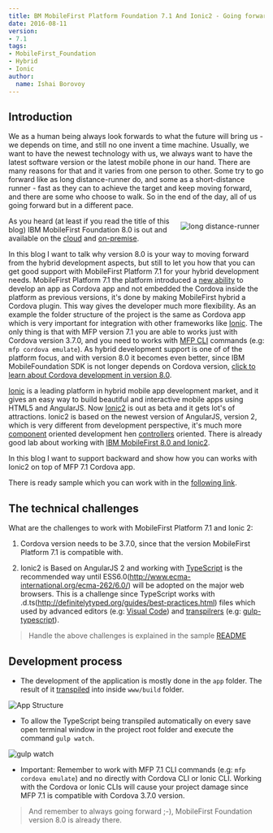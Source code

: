 ```yaml
---
title: BM MobileFirst Platform Foundation 7.1 And Ionic2 - Going forward while support backward
date: 2016-08-11
version:
- 7.1
tags:
- MobileFirst_Foundation
- Hybrid
- Ionic
author:
  name: Ishai Borovoy
---
```

## Introduction

We as a human being always look forwards to what the future will bring us - we depends on time, and still no one invent a time machine. Usually, we want to have the newest technology with us, we always want to have the latest software version or the latest mobile phone in our hand. There are many reasons for that and it varies from one person to other.  Some try to go forward like as long distance-runner do, and some as a short-distance runner - fast as they can to achieve the target and keep moving forward, and there are some who choose to walk. So in the end of the day, all of us going forward but in a different pace.

<img alt="long distance-runner" src="{{site.baseurl}}/assets/blog/2016-08-11-going-forward/long-run.jpg" style="float:right;margin: 10px"/>

As you heard (at least if you read the title of this blog) IBM MobileFirst Foundation 8.0 is out and available on the [cloud](https://www.ibm.com/marketplace/cloud/mobile-cloud-applications/us/en-us) and [on-premise](https://mobilefirstplatform.ibmcloud.com/downloads/).

In this blog I want to talk why version 8.0 is your way to moving forward from the hybrid development aspects, but still to let you how that you can get good support with MobileFirst Platform 7.1 for your hybrid development needs. MobileFirst Platform 7.1 the platform introduced a [new ability](https://mobilefirstplatform.ibmcloud.com/tutorials/en/foundation/7.1/hello-world/integrating-mfpf-sdk-in-cordova-applications/) to develop an app as Cordova app and not embedded the Cordova inside the platform as previous versions, it's done by making MobileFirst hybrid a Cordova plugin.  This way gives the developer much more flexibility.  As an example the folder structure of the project is the same as Cordova app which is very important for integration with other frameworks like [Ionic](http://ionicframework.com/). The only thing is that with MFP version 7.1 you are able to works just with Cordova version 3.7.0, and you need to works with [MFP CLI](https://mobilefirstplatform.ibmcloud.com/tutorials/en/foundation/7.1/advanced-client-side-development/using-cli-to-create-build-and-manage-mobilefirst-project-artifacts/) commands (e.g: `mfp cordova emulate`).  As hybrid development support is one of of the platform focus, and with version 8.0 it becomes even better, since IBM MobileFoundation SDK is not longer depends on Cordova version, [click to learn about Cordova development in version 8.0](https://mobilefirstplatform.ibmcloud.com/tutorials/en/foundation/8.0/using-the-mfpf-sdk/cordova-apps/).

[Ionic](http://ionicframework.com/) is a leading platform in hybrid mobile app development market, and it gives an easy way to build beautiful and interactive mobile apps using HTML5 and AngularJS. Now [Ionic2](http://ionic.io/2) is out as beta and it gets lot's of attractions.  Ionic2 is based on the newest version of AngularJS, version 2, which is very different from development perspective, it's much more [component](http://learnangular2.com/components/) oriented development hen [controllers](https://docs.angularjs.org/guide/controller) oriented.  There is already good lab about working with [IBM MobileFirst 8.0 and Ionic2](https://mobilefirstplatform.ibmcloud.com/labs/developers/8.0/advancedmessenger/).

In this blog I want to support backward and show how you can works with Ionic2 on top of MFP 7.1 Cordova app.  

There is ready sample which you can work with in the [following link](https://github.com/mfpdev/mfp71-with-ionic2).  

## The technical challenges

What are the challenges to work with MobileFirst Platform 7.1 and Ionic 2:

1. Cordova version needs to be 3.7.0, since that the version MobileFirst Platform 7.1 is compatible with.

2. Ionic2 is Based on AngularJS 2 and working with [TypeScript](https://www.typescriptlang.org/) is the recommended way until ESS6.0(http://www.ecma-international.org/ecma-262/6.0/) will be adopted on the major web browsers.  This is a challenge since TypeScript works with .d.ts(http://definitelytyped.org/guides/best-practices.html) files which used by advanced editors (e.g: [Visual Code](https://www.visualstudio.com/en-us/products/code-vs.aspx)) and [transpilrers](https://www.wikiwand.com/en/Source-to-source_compiler) (e.g: [gulp-typescript](https://www.npmjs.com/package/gulp-typescript)).  

> Handle the above challenges is explained in the sample [README](https://github.com/mfpdev/mfp71-with-ionic2#how-to-create-a-blank-template-of-an-mfp-71-cordova-app-that-uses-ionic2)

## Development process
- The development of the application is mostly done in the `app` folder. The result of it [transpiled](https://www.wikiwand.com/en/Source-to-source_compiler) into inside `www/build` folder.

![App Structure]({{site.baseurl}}/assets/blog/2016-08-11-going-forward/app-structure.png)

- To allow the TypeScript being transpiled automatically on every save open terminal window  in the project root folder and execute the command `gulp watch`.

![gulp watch]({{site.baseurl}}/assets/blog/2016-08-11-going-forward/gulp-watch.png)

- Important: Remember to work with MFP 7.1 CLI commands (e.g: `mfp cordova emulate`) and no directly with Cordova CLI or Ionic CLI.  Working with the Cordova or Ionic CLIs will cause your project damage since MFP 7.1 is compatible with Cordova 3.7.0 version.

>And remember to always going forward ;-), MobileFirst Foundation version 8.0 is already there.
